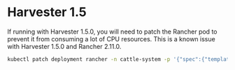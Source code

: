 # Harvester 1.5

If running with Harvester 1.5.0, you will need to patch the Rancher pod to prevent it from consuming a lot of CPU resources. This is a known issue with Harvester 1.5.0 and Rancher 2.11.0.

```bash
kubectl patch deployment rancher -n cattle-system -p '{"spec":{"template":{"spec":{"containers":[{"name":"rancher","image":"rancher/rancher:v2.11.1"}]}}}}'
```

